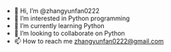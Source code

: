 - 👋 Hi, I’m @zhangyunfan0222
- 👀 I’m interested in Python programming
- 🌱 I’m currently learning Python
- 💞️ I’m looking to collaborate on Python
- 📫 How to reach me zhangyunfan0222@gmail.com

<!---
zhangyunfan0222/zhangyunfan0222 is a ✨ special ✨ repository because its `README.md` (this file) appears on your GitHub profile.
You can click the Preview link to take a look at your changes.
--->
